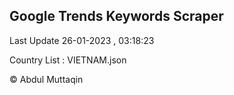 

## Google Trends Keywords Scraper 
 
Last Update 26-01-2023 , 03:18:23

Country List :
VIETNAM.json



© Abdul Muttaqin 
